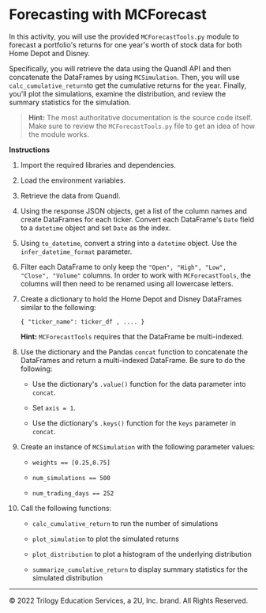# Forecasting with MCForecast

In this activity, you will use the provided `MCForecastTools.py` module to forecast a portfolio's returns for one year's worth of stock data for both Home Depot and Disney.

Specifically, you will retrieve the data using the Quandl API and then concatenate the DataFrames by using `MCSimulation`. Then, you will use `calc_cumulative_return`to get the cumulative returns for the year. Finally, you'll plot the simulations, examine the distribution, and review the summary statistics for the simulation.

>**Hint:** The most authoritative documentation is the source code itself. Make sure to review the `MCForecastTools.py` file to get an idea of how the module works.

**Instructions**

1. Import the required libraries and dependencies.

2. Load the environment variables.

3. Retrieve the data from Quandl.

4. Using the response JSON objects, get a list of the column names and create DataFrames for each ticker. Convert each DataFrame's `Date` field to a `datetime` object and set `Date` as the index.

5. Using `to_datetime`, convert a string into a `datetime` object. Use the `infer_datetime_format` parameter.

6. Filter each DataFrame to only keep the `"Open", "High", "Low", "Close", "Volume"` columns. In order to work with `MCForecastTools`, the columns will then need to be renamed using all lowercase letters.

7. Create a dictionary to hold the Home Depot and Disney DataFrames similar to the following:

      ```
      { "ticker_name": ticker_df , .... }
      ```

    **Hint:** `MCForecastTools` requires that the DataFrame be multi-indexed.

8. Use the dictionary and the Pandas `concat` function to concatenate the DataFrames and return a multi-indexed DataFrame. Be sure to do the following:

    - Use the dictionary's `.value()` function for the data parameter into `concat`.

    - Set `axis = 1`.

    - Use the dictionary's `.keys()` function for the `keys` parameter in `concat`.

9. Create an instance of `MCSimulation` with the following parameter values:

    - `weights == [0.25,0.75]`

    - `num_simulations == 500`

    - `num_trading_days == 252`

10. Call the following functions:

    - `calc_cumulative_return` to run the number of simulations

    - `plot_simulation` to plot the simulated returns

    - `plot_distribution` to plot a histogram of the underlying distribution

    - `summarize_cumulative_return` to display summary statistics for the simulated distribution

---

© 2022 Trilogy Education Services, a 2U, Inc. brand. All Rights Reserved.
